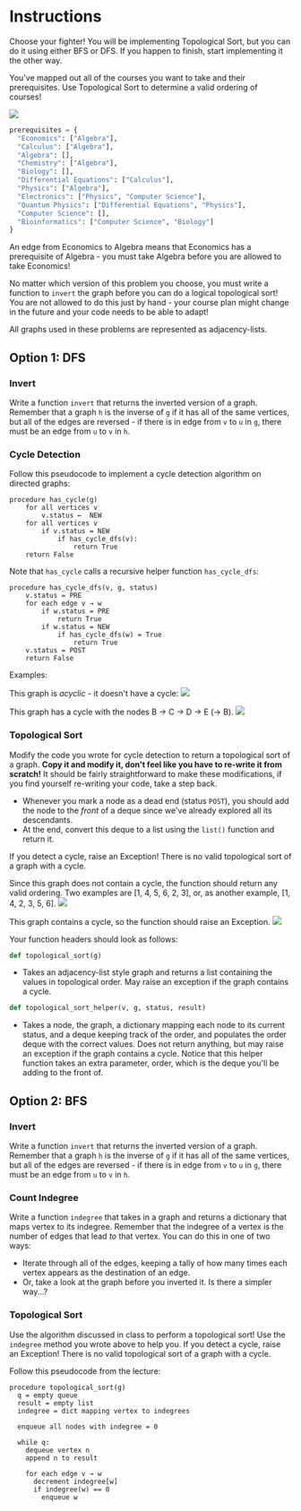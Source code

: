 # Instructions  

Choose your fighter! You will be implementing Topological Sort, but you can do it using either BFS or DFS. If you happen to finish, start implementing it the other way.

You've mapped out all of the courses you want to take and their prerequisites. Use Topological Sort to determine a valid ordering of courses!

<img src="topo.png">

```python
prerequisites = {
  "Economics": ["Algebra"],
  "Calculus": ["Algebra"],
  "Algebra": [],
  "Chemistry": ["Algebra"],
  "Biology": [],
  "Differential Equations": ["Calculus"],
  "Physics": ["Algebra"],
  "Electronics": ["Physics", "Computer Science"],
  "Quantum Physics": ["Differential Equations", "Physics"],
  "Computer Science": [],
  "Bioinformatics": ["Computer Science", "Biology"]
}
```

An edge from Economics to Algebra means that Economics has a prerequisite of Algebra - you must take Algebra before you are allowed to take Economics!

No matter which version of this problem you choose, you must write a function to `invert` the graph before you can do a logical topological sort! You are not allowed to do this just by hand - your course plan might change in the future and your code needs to be able to adapt!

All graphs used in these problems are represented as adjacency-lists.

## Option 1: DFS

### Invert
Write a function `invert` that returns the inverted version of a graph. Remember that a graph `h` is the inverse of `g` if it has all of the same vertices, but all of the edges are reversed - if there is in edge from `v` to `u` in `g`, there must be an edge from `u` to `v` in `h`.

### Cycle Detection

Follow this pseudocode to implement a cycle detection algorithm on directed graphs:

```
procedure has_cycle(g)
    for all vertices v
        v.status ←  NEW
    for all vertices v
        if v.status = NEW
            if has_cycle_dfs(v):
                return True
    return False
```

Note that `has_cycle` calls a recursive helper function `has_cycle_dfs`:

```
procedure has_cycle_dfs(v, g, status)
    v.status = PRE
    for each edge v → w
        if w.status = PRE
            return True
        if w.status = NEW
            if has_cycle_dfs(w) = True
                return True
    v.status = POST
    return False
```

Examples:

This graph is *acyclic* - it doesn't have a cycle:
<img src="./dag.png">

This graph has a cycle with the nodes B -> C -> D -> E (-> B).
<img src="./cyclic.png">

### Topological Sort

Modify the code you wrote for cycle detection to return a topological sort of a graph. **Copy it and modify it, don't feel like you have to re-write it from scratch!** It should be fairly straightforward to make these modifications, if you find yourself re-writing your code, take a step back. 
- Whenever you mark a node as a dead end (status `POST`), you should add the node to the *front* of a deque since we've already explored all its descendants.
- At the end, convert this deque to a list using the `list()` function and return it.

If you detect a cycle, raise an Exception! There is no valid topological sort of a graph with a cycle.

Since this graph does not contain a cycle, the function should return any valid ordering. Two examples are [1, 4, 5, 6, 2, 3], or, as another example, [1, 4, 2, 3, 5, 6].
<img src="./dag.png">

This graph contains a cycle, so the function should raise an Exception.
<img src="./cyclic.png">

Your function headers should look as follows:

```python
def topological_sort(g)
```
- Takes an adjacency-list style graph and returns a list containing the values in topological order. May raise an exception if the graph contains a cycle.

```python
def topological_sort_helper(v, g, status, result)
```
- Takes a node, the graph, a dictionary mapping each node to its current status, and a deque keeping track of the order, and populates the order deque with the correct values. Does not return anything, but may raise an exception if the graph contains a cycle. Notice that this helper function takes an extra parameter, order, which is the deque you'll be adding to the front of.

## Option 2: BFS

### Invert
Write a function `invert` that returns the inverted version of a graph. Remember that a graph `h` is the inverse of `g` if it has all of the same vertices, but all of the edges are reversed - if there is in edge from `v` to `u` in `g`, there must be an edge from `u` to `v` in `h`.

### Count Indegree
Write a function `indegree` that takes in a graph and returns a dictionary that maps vertex to its indegree. Remember that the indegree of a vertex is the number of edges that lead *to* that vertex. You can do this in one of two ways:
- Iterate through all of the edges, keeping a tally of how many times each vertex appears as the destination of an edge.
- Or, take a look at the graph before you inverted it. Is there a simpler way...?

### Topological Sort
Use the algorithm discussed in class to perform a topological sort! Use the `indegree` method you wrote above to help you. If you detect a cycle, raise an Exception! There is no valid topological sort of a graph with a cycle.

Follow this pseudocode from the lecture:

```
procedure topological_sort(g)
  q = empty queue
  result = empty list
  indegree = dict mapping vertex to indegrees

  enqueue all nodes with indegree = 0

  while q:
    dequeue vertex n
    append n to result
    
    for each edge v → w
      decrement indegree[w]
      if indegree(w) == 0
        enqueue w
```